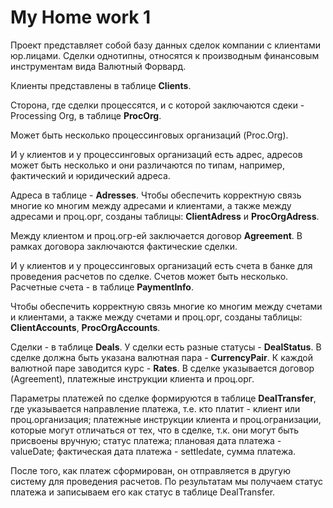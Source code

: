 # My Home work 1

Проект представляет собой базу данных сделок компании с клиентами юр.лицами.
Сделки однотипны, относятся к производным финансовым инструментам вида Валютный Форвард.

Клиенты представлены в таблице **Clients**.

Сторона, где сделки процессятся, и с которой заключаются сдеки - Processing Org, в таблице **ProcOrg**.

Может быть несколько процессинговых организаций (Proc.Org).

И у клиентов и у процессинговых организаций есть адрес, адресов может быть несколько и они различаются по типам, например, фактический и юридический адреса.

Адреса в таблице - **Adresses**.
Чтобы обеспечить корректную связь многие ко многим между адресами и клиентами, а также между адресами и проц.орг, созданы таблицы: **ClientAdress** и **ProcOrgAdress**.

Между клиентом и проц.огр-ей заключается договор **Agreement**.
В рамках договора заключаются фактические сделки.

И у клиентов и у процессинговых организаций есть счета в банке для проведения расчетов по сделке. Счетов может быть несколько.
Расчетные счета - в таблице **PaymentInfo**.

Чтобы обеспечить корректную связь многие ко многим между счетами и клиентами, а также между счетами и проц.орг, созданы таблицы: **ClientAccounts**, **ProcOrgAccounts**.

Сделки - в таблице **Deals**.
У сделки есть разные статусы - **DealStatus**.
В сделке должна быть указана валютная пара - **CurrencyPair**.
К каждой валютной паре заводится курс - **Rates**.
В сделке указывается договор (Agreement), платежные инструкции клиента и проц.орг.

Параметры платежей по сделке формируются в таблице **DealTransfer**, где указывается направление платежа, т.е. кто платит - клиент или проц.организация; 
платежные инструкции клиента и проц.огранизации, которые могут отличаться от тех, что в сделке, т.к. они могут быть присвоены вручную;
статус платежа; плановая дата платежа - valueDate; фактическая дата платежа - settledate, сумма платежа.

После того, как платеж сформирован, он отправляется в другую систему для проведения расчетов. 
По результатам мы получаем статус платежа и записываем его как статус в таблице DealTransfer.

